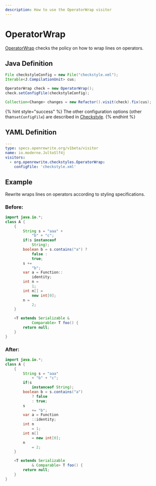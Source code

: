 ```yaml
---
description: How to use the OperatorWrap visitor
---
```


# OperatorWrap

[OperatorWrap](https://checkstyle.sourceforge.io/config_whitespace.html#OperatorWrap) checks the policy on how to wrap lines on operators.

## Java Definition

```java
File checkstyleConfig = new File("checkstyle.xml");
Iterable<J.CompilationUnit> cus;

OperatorWrap check = new OperatorWrap();
check.setConfigFile(checkstyleConfig);

Collection<Change> changes = new Refactor().visit(check).fix(cus);
```

{% hint style="success" %}
The other configuration options \(other than`setConfigFile`\) are described in [Checkstyle](./#configuration-options).
{% endhint %}

## YAML Definition

```yaml
---
type: specs.openrewrite.org/v1beta/visitor
name: io.moderne.JultoSlf4j
visitors:
  - org.openrewrite.checkstyles.OperatorWrap:
    configFile: 'checkstyle.xml'
```

## Example

Rewrite wraps lines on operators according to styling specifications.

### Before:

```java
import java.io.*;
class A {
    {
        String s = "aaa" +
            "b" + "c";
        if(s instanceof
            String);
        boolean b = s.contains("a") ?
            false :
            true;
        s +=
            "b";
        var a = Function::
            identity;
        int n =
            1;
        int n[] =
            new int[0];
        n =
            2;
    }

    <T extends Serializable &
            Comparable> T foo() {
        return null;
    }
}
```

### After:

```java
import java.io.*;
class A {
    {
        String s = "aaa"
            + "b" + "c";
        if(s
            instanceof String);
        boolean b = s.contains("a")
            ? false
            : true;
        s
            += "b";
        var a = Function
            ::identity;
        int n
            = 1;
        int n[]
            = new int[0];
        n
            = 2;
    }

    <T extends Serializable
            & Comparable> T foo() {
        return null;
    }
}
```

